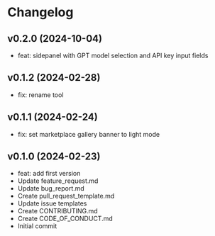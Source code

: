 # Changelog

## v0.2.0 (2024-10-04)

- feat: sidepanel with GPT model selection and API key input fields

## v0.1.2 (2024-02-28)

- fix: rename tool

## v0.1.1 (2024-02-24)

- fix: set marketplace gallery banner to light mode

## v0.1.0 (2024-02-23)

- feat: add first version
- Update feature_request.md
- Update bug_report.md
- Create pull_request_template.md
- Update issue templates
- Create CONTRIBUTING.md
- Create CODE_OF_CONDUCT.md
- Initial commit
